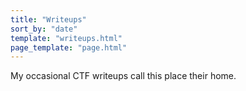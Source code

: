 ```yaml
---
title: "Writeups"
sort_by: "date"
template: "writeups.html"
page_template: "page.html"
---
```


My occasional CTF writeups call this place their home.
